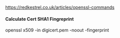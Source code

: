 https://redkestrel.co.uk/articles/openssl-commands

#### Calculate Cert SHA1 Fingreprint

openssl x509 -in digicert.pem -noout -fingerprint
